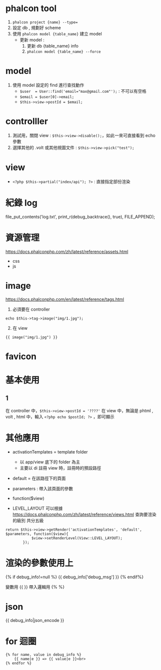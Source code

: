 # phalcon tool

1. `phalcon project {name} --type=`
2. 設定 db , 規劃好 scheme
3. 使用 `phalcon model {table_name}` 建立 model 
	- 更新 model : 
		1. 更新 db {table_name} info
		2. `phalcon model {table_name} --force`

# model 

1. 使用 model 設定的 find 進行查找動作
	- `$user  = User::find('email="max@gmail.com"');`  : 不可以有空格
	- `$email = $user[0]->email;`
	- `$this->view->postId = $email;`

# controlller

1. 測試用，關閉 view : `$this->view->disable();`，如此一來可直接看到 echo 參數
2. 選擇其他的 .volt 或其他視圖文件 : `$this->view->pick("test");`

# view

- `<?php $this->partial("index/api"); ?>` : 直接指定部份渲染

# 紀錄 log
file_put_contents('log.txt', print_r(debug_backtrace(), true), FILE_APPEND);

# 資源管理
<https://docs.phalconphp.com/zh/latest/reference/assets.html>
- css
- js

# image
<https://docs.phalconphp.com/en/latest/reference/tags.html>
1. 必須要在 controller
```
echo $this->tag->image("img/1.jpg");
```
2. 在 view
```
{{ image("img/1.jpg") }}
```

# favicon

<link rel="shortcut icon" type="image/png" href="{{ url('img/1.jpg') }}"/>


# 基本使用

## 1 
在 controller 中，`$this->view->postId = '????'`
在 view 中，無論是 phtml , volt , html 中，輸入 `<?php echo $postId; ?>` ，即可顯示

# 其他應用

- activationTemplates = template folder
	- 以 app/view 底下的 folder 為主
	- 主要以 di 註冊 view 時，註冊時的預設路徑
- default = 在該路徑下的頁面
- parameters : 帶入該頁面的參數
- function($view)

- LEVEL_LAYOUT 可以根據 https://docs.phalconphp.com/zh/latest/reference/views.html 查詢要渲染的級別 共分五級

```
return $this->view->getRender('activationTemplates', 'default', $parameters, function($view){
			$view->setRenderLevel(View::LEVEL_LAYOUT);
		});
```

# 渲染的參數使用上

{% if debug_info!=null %}
	{{ debug_info['debug_msg'] }}
{% endif%}

變數用 {{ }}
帶入邏輯用 {% %}

# json

{{ debug_info|json_encode }}

# for 迴圈

```
{% for name, value in debug_info %}		    
    {{ name|e }} => {{ value|e }}<br>
{% endfor %}
```
